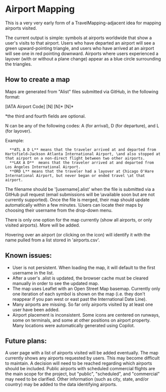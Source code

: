 # Airport Mapping

This is a very very early form of a TravelMapping-adjacent idea for mapping airports visited.

The current output is simple: symbols at airports worldwide that show a user's visits to that airport. Users who have departed an airport will see a green upward-pointing triangle, and users who have arrived at an airport will see one in red pointing downward. Airports where users experienced a layover (with or without a plane change) appear as a blue circle surrounding the triangles.

## How to create a map

Maps are generated from "Alist" files submitted via GitHub, in the following format:

[IATA Airport Code] [N] [N]* [N]*

*the third and fourth fields are optional.

N can be any of the following codes: A (for arrival), D (for departure), and L (for layover).

   Example:

      **ATL A D L** means that the traveler arrived at and departed from Hartsfield–Jackson Atlanta International Airport, \and also stopped at that airport on a non-direct flight between two other airports.
      **LAX A D**  means that the traveler arrived at and departed from Los Angeles International Airport.
      **ORD L** means that the traveler had a layover at Chicago O'Hare International Airport, but never began or ended travel \at that airport.

The filename should be '[username].alist' when the file is submitted via a GitHub pull request (email submissions will be \available soon but are not currently supported). Once the file is merged, their map should update automatically within a few minutes. \Users can locate their maps by choosing their username from the drop-down menu.

There is only one option for the map currently (show all airports, or only visited airports). More will be added.

Hovering over an airport (or clicking on the icon) will identify it with the name pulled from a list stored in 'airports.csv'.

## Known issues:

* User is not persistent. When loading the map, it will default to the first username in the list.
* After a user's .alist is updated, the browser cache must be cleared manually in order to see the updated map.
* The map uses Leaflet with an Open Street Map basemap. Currently only one iteration of each symbol is shown on the map (i.e. they don't reappear if you pan west or east past the International Date Line).
* Many airports are missing. So far only airports visited by at least one user have been added.
* Airport placement is inconsistent. Some icons are centered on runways, some on terminals, and some at other positions on airport property. Many locations were automatically generated using Copilot.

## Future plans:

A user page with a list of airports visited will be added eventually.
The map currently shows any airports requested by users. This may become difficult to maintain. A decision will need to be reached regarding which airports should be included. Public airports with scheduled commercial flights are the main scope for the project, but "public", "scheduled", and "commercial" may need to be clarified.
Other information (such as city, state, and/or country) may be added to the data identifying airports.

